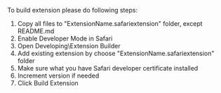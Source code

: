 To build extension please do following steps:
1. Copy all files to "ExtensionName.safariextension" folder, except README.md
2. Enable Developer Mode in Safari
3. Open Developing\Extension Builder
4. Add existing extension by choose "ExtensionName.safariextension" folder
5. Make sure what you have Safari developer certificate installed
6. Increment version if needed
7. Click Build Extension